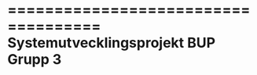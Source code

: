 ====================================
Systemutvecklingsprojekt BUP Grupp 3
====================================
